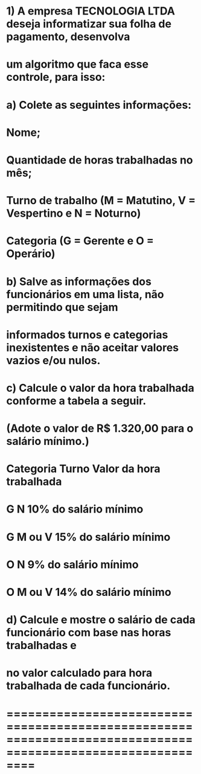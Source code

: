 # 1) A empresa TECNOLOGIA LTDA deseja informatizar sua folha de pagamento, desenvolva
# um algoritmo que faca esse controle, para isso:

  # a) Colete as seguintes informações:
  # Nome;
  # Quantidade de horas trabalhadas no mês;
  # Turno de trabalho (M = Matutino, V = Vespertino e N = Noturno)
  # Categoria (G = Gerente e O = Operário)

  # b) Salve as informações dos funcionários em uma lista, não permitindo que sejam
  # informados turnos e categorias inexistentes e não aceitar valores vazios e/ou nulos.

  # c) Calcule o valor da hora trabalhada conforme a tabela a seguir.
  # (Adote o valor de R$ 1.320,00 para o salário mínimo.)
  # Categoria Turno Valor da hora trabalhada

  # G N 10% do salário mínimo
  # G M ou V 15% do salário mínimo
  # O N 9% do salário mínimo
  # O M ou V 14% do salário mínimo

  # d) Calcule e mostre o salário de cada funcionário com base nas horas trabalhadas e
  # no valor calculado para hora trabalhada de cada funcionário.

  # ============================================================================================================

